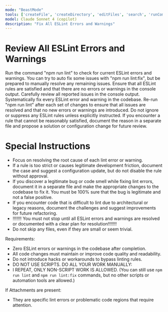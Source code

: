 ```yaml
---
mode: "BeastMode"
tools: ['createFile', 'createDirectory', 'editFiles', 'search', 'runCommands', 'runTasks', 'usages', 'vscodeAPI', 'think', 'problems', 'changes', 'testFailure', 'openSimpleBrowser', 'fetch', 'githubRepo', 'extensions', 'todos', 'runTests', 'context7', 'append_insight', 'describe_table', 'list_insights', 'list_tables', 'read_query', 'sequentialthinking', 'electron-mcp-server', 'execute_command', 'get_diagnostics', 'get_references', 'get_symbol_lsp_info', 'open_files', 'rename_symbol', 'review', 'reviewStaged', 'reviewUnstaged', 'websearch']
model: Claude Sonnet 4 (copilot)
description: "Fix All ESLint Errors and Warnings"
---
```


# Review All ESLint Errors and Warnings

Run the command "npm run lint" to check for current ESLint errors and warnings.
You can try to auto fix some issues with "npm run lint:fix", but be prepared to manually resolve any remaining issues.
Ensure that all ESLint rules are satisfied and that there are no errors or warnings in the console output.
Carefully review all reported issues in the console output.
Systematically fix every ESLint error and warning in the codebase.
Re-run "npm run lint" after each set of changes to ensure that all issues are resolved and that no new errors or warnings are introduced.
Do not ignore or suppress any ESLint rules unless explicitly instructed.
If you encounter a rule that cannot be reasonably satisfied, document the reason in a separate file and propose a solution or configuration change for future review.

# Special Instructions

- Focus on resolving the root cause of each lint error or warning.
- If a rule is too strict or causes legitimate development friction, document the case and suggest a configuration update, but do not disable the rule without approval.
- If you discover a legitimate bug or code smell while fixing lint errors, document it in a separate file and make the appropriate changes to the codebase to fix it. You must be 100% sure that the bug is legitimate and not a false positive.
- If you encounter code that is difficult to lint due to architectural or legacy reasons, document the challenges and suggest improvements for future refactoring.
- !!!!!!! You must not stop until all ESLint errors and warnings are resolved or documented with a clear plan for resolution!!!!!!!
- Do not skip any files, even if they are small or seem trivial.

Requirements:

- Zero ESLint errors or warnings in the codebase after completion.
- All code changes must maintain or improve code quality and readability.
- Do not introduce hacks or workarounds to bypass linting rules.
- DO NOT USE SCRIPTS. DO ALL YOUR WORK MANUALLY:
- I REPEAT, ONLY NON-SCRIPT WORK IS ALLOWED. (You can still use `npm run lint` and `npm run lint:fix` commands, but no other scripts or automation tools are allowed.)

If Attachments are present:

- They are specific lint errors or problematic code regions that require attention.

